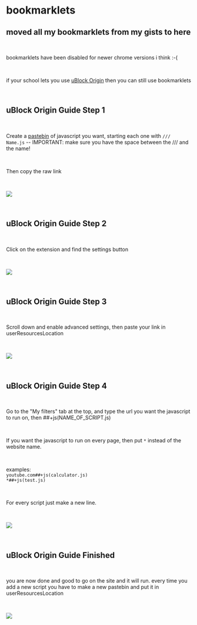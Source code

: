 # bookmarklets
moved all my bookmarklets from my gists to here
---

<br>

bookmarklets have been disabled for newer chrome versions i think :-(

<br>

if your school lets you use <a href="https://chromewebstore.google.com/detail/ublock-origin/cjpalhdlnbpafiamejdnhcphjbkeiagm" target="_blank">uBlock Origin</a> then you can still use bookmarklets

<br>

## uBlock Origin Guide Step 1

<br>

Create a <a href="https://pastebin.com" target="_blank">pastebin</a> of javascript you want, starting each one with `/// Name.js` -- IMPORTANT: make sure you have the space between the /// and the name!

<br>

Then copy the raw link

<br>

<a href="https://i.luckyc.site/brave_BfGDGKOT66.gif" target="_blank"><img src="https://i.luckyc.site/brave_BfGDGKOT66.gif"></a>

<br>

## uBlock Origin Guide Step 2

<br>

Click on the extension and find the settings button

<br>

<a href="https://i.luckyc.site/1dNfcZEQvv.png" target="_blank"><img src="https://i.luckyc.site/1dNfcZEQvv.png"></a>

<br>

## uBlock Origin Guide Step 3

<br>

Scroll down and enable advanced settings, then paste your link in userResourcesLocation

<br>

<a href="https://i.luckyc.site/brave_LMdWLhE2Dd.gif" target="_blank"><img src="https://i.luckyc.site/brave_LMdWLhE2Dd.gif"></a>

<br>

## uBlock Origin Guide Step 4

<br>

Go to the "My filters" tab at the top, and type the url you want the javascript to run on, then ##+js(NAME_OF_SCRIPT.js)

<br>

If you want the javascript to run on every page, then put `*` instead of the website name.

<br>

examples:<br> `youtube.com##+js(calculator.js)`<br> `*##+js(test.js)`

<br>

For every script just make a new line.

<br>

<a href="https://i.luckyc.site/brave_TbWQQFJYOm.gif" target="_blank"><img src="https://i.luckyc.site/brave_TbWQQFJYOm.gif"></a>

<br>

## uBlock Origin Guide Finished

<br>

you are now done and good to go on the site and it will run. every time you add a new script you have to make a new pastebin and put it in userResourcesLocation

<br>

<a href="https://i.luckyc.site/brave_Dg19AavxoP.gif" target="_blank"><img src="https://i.luckyc.site/brave_Dg19AavxoP.gif"></a>
